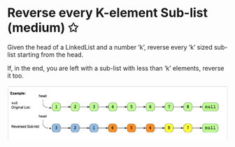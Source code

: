 # Reverse every K-element Sub-list (medium) ✩

Given the head of a LinkedList and a number ‘k’, reverse every ‘k’ sized sub-list starting from the head.

If, in the end, you are left with a sub-list with less than ‘k’ elements, reverse it too.

![Reverse a LinkedList explanation](./../../../assets/reverse_k_sublist.png)